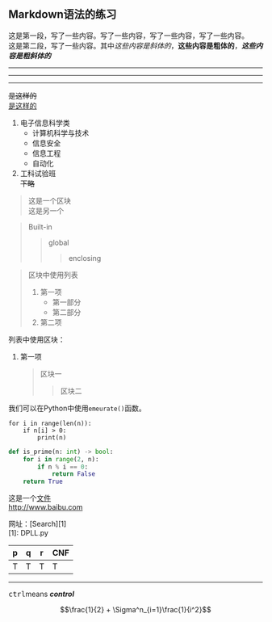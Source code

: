 ## Markdown语法的练习
这是第一段，写了一些内容。写了一些内容，写了一些内容，写了一些内容。  
这是第二段，写了一些内容。其中*这些内容是斜体的*，**这些内容是粗体的**，***这些内容是粗斜体的***
***
* * * 
---------------------
~~是这样的~~  
<u>是这样的</u>  
1. 电子信息科学类
    - 计算机科学与技术
    - 信息安全
    - 信息工程
    - 自动化
2. 工科试验班  
    ~~下略~~

> 这是一个区块  
> 这是另一个  

> Built-in
> > global
> > > enclosing

> 区块中使用列表  
> 1. 第一项
>     - 第一部分
>     - 第二部分
> 2. 第二项  

列表中使用区块：
1. 第一项
    > 区块一
    > > 区块二  

我们可以在Python中使用`emeurate()`函数。 

    for i in range(len(n)):
        if n[i] > 0:
            print(n)  

```python
def is_prime(n: int) -> bool:
    for i in range(2, n):
        if n % i == 0:
            return False
    return True
```  
这是一个[文件](DPLL.py)  
<http://www.baibu.com>  

网址：[Search][1]  
[1]: DPLL.py  

|p|q|r|CNF|
|:---|---:|:---:|---|
|T|T|T|T|
---

<kbd>ctrl</kbd>means ***control***

$$\frac{1}{2} + \Sigma^n_{i=1}\frac{1}{i^2}$$